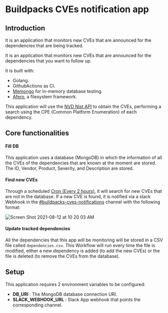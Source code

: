 # Buildpacks CVEs notification app

## Introduction
It is an application that monitors new CVEs that are announced for the dependencies that are being tracked.

It is an application that monitors new CVEs that are announced for the dependencies that you want to follow up.

It is built with:

* Golang.
* GithubActions as CI.
* [Memongo](https://github.com/tryvium-travels/memongo) for in-memory database testing.
* [Afero](https://github.com/spf13/afero), a filesystem framework.

This application will use
the [NVD Nist API](https://csrc.nist.gov/CSRC/media/Projects/National-Vulnerability-Database/documents/web%20service%20documentation/Automation%20Support%20for%20CVE%20Retrieval.pdf)
to obtain the CVEs, performing a search using the CPE (Common Platform Enumeration) of each dependency.

## Core functionalities

#### Fill DB 
This application uses a database (MongoDB) in which the information of all the CVEs of the dependencies that
are known at the moment are stored. The ID, Vendor, Product, Severity, and Description are stored.

#### Find new CVEs
Through a scheduled [Cron (Every 2 hours)](../.github/workflows/cve-notification-find-new-cves.yml), it will search for new CVEs that are not in the database. If a
new CVE is found, it is notified via a slack Webhook in the [#buildpacks-cves-notifications](https://vmware.slack.com/archives/C02B2KWC2BE) channel with the following
format:

![Screen Shot 2021-08-12 at 10 20 03 AM](https://user-images.githubusercontent.com/17348387/129213392-f9c14e4f-6fca-430d-b979-0555fb8360e4.png)

#### Update tracked dependencies
All the dependencies that this app will be monitoring will be stored in a CSV file called
`dependencies.csv`. This Workflow will run every time the file is modified, either a new dependency is added (to add the
new CVEs) or the file is deleted (to remove the CVEs from the database).


## Setup
This application requires 2 environment variables to be configured:

* **DB_URI**  : The MongoDB database connection URI.
* **SLACK_WEBHOOK_URL**  : Slack App webhook that points the corresponding channel.